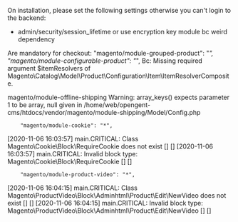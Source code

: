 On installation, please set the following settings otherwise you can't login to the backend:

- admin/security/session_lifetime
or use encryption key module bc weird dependency


Are mandatory for checkout:
        "magento/module-grouped-product": "*",
        "magento/module-configurable-product": "*",
Bc: 
Missing required argument $itemResolvers of Magento\Catalog\Model\Product\Configuration\Item\ItemResolverComposite.


magento/module-offline-shipping
Warning: array_keys() expects parameter 1 to be array, null given in /home/web/opengent-cms/htdocs/vendor/magento/module-shipping/Model/Config.php





        "magento/module-cookie": "*",
[2020-11-06 16:03:57] main.CRITICAL: Class Magento\Cookie\Block\RequireCookie does not exist [] []
[2020-11-06 16:03:57] main.CRITICAL: Invalid block type: Magento\Cookie\Block\RequireCookie [] []



        "magento/module-product-video": "*",
[2020-11-06 16:04:15] main.CRITICAL: Class Magento\ProductVideo\Block\Adminhtml\Product\Edit\NewVideo does not exist [] []
[2020-11-06 16:04:15] main.CRITICAL: Invalid block type: Magento\ProductVideo\Block\Adminhtml\Product\Edit\NewVideo [] []
